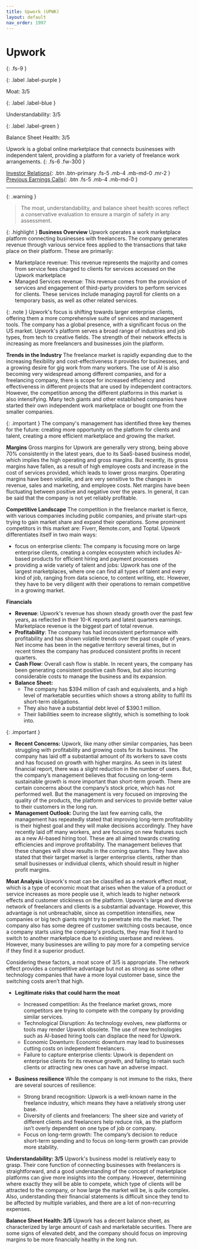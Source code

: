 ```yaml
---
title: Upwork (UPWK)
layout: default
nav_order: 1997
---
```


# Upwork
{: .fs-9 }

{: .label .label-purple }

Moat: 3/5

{: .label .label-blue }

Understandability: 3/5

{: .label .label-green }

Balance Sheet Health: 3/5

Upwork is a global online marketplace that connects businesses with independent talent, providing a platform for a variety of freelance work arrangements.
{: .fs-6 .fw-300 }

[Investor Relations](https://www.google.com/search?q=UPWK+investor+relations){: .btn .btn-primary .fs-5 .mb-4 .mb-md-0 .mr-2 }
[Previous Earnings Calls](https://discountingcashflows.com/company/UPWK/transcripts/){: .btn .fs-5 .mb-4 .mb-md-0 }

---

{: .warning }
>The moat, understandability, and balance sheet health scores reflect a conservative evaluation to ensure a margin of safety in any assessment.



{: .highlight }
**Business Overview**
Upwork operates a work marketplace platform connecting businesses with freelancers. The company generates revenue through various service fees applied to the transactions that take place on their platform. These are primarily:
* Marketplace revenue: This revenue represents the majority and comes from service fees charged to clients for services accessed on the Upwork marketplace
* Managed Services revenue: This revenue comes from the provision of services and engagement of third-party providers to perform services for clients. These services include managing payroll for clients on a temporary basis, as well as other related services.

{: .note }
Upwork's focus is shifting towards larger enterprise clients, offering them a more comprehensive suite of services and management tools.
The company has a global presence, with a significant focus on the US market. Upwork's platform serves a broad range of industries and job types, from tech to creative fields. The strength of their network effects is increasing as more freelancers and businesses join the platform. 

**Trends in the Industry**
The freelance market is rapidly expanding due to the increasing flexibility and cost-effectiveness it provides for businesses, and a growing desire for gig work from many workers.
The use of AI is also becoming very widespread among different companies, and for a freelancing company, there is scope for increased efficiency and effectiveness in different projects that are used by independent contractors.
However, the competition among the different platforms in this market is also intensifying. Many tech giants and other established companies have started their own independent work marketplace or bought one from the smaller companies.

{: .important }
The company's management has identified three key themes for the future: creating more opportunity on the platform for clients and talent, creating a more efficient marketplace and growing the market.

**Margins**
Gross margins for Upwork are generally very strong, being above 70% consistently in the latest years, due to its SaaS-based business model, which implies the high operating and gross margins. But recently, its gross margins have fallen, as a result of high employee costs and increase in the cost of services provided, which leads to lower gross margins.
Operating margins have been volatile, and are very sensitive to the changes in revenue, sales and marketing, and employee costs.
Net margins have been fluctuating between positive and negative over the years. In general, it can be said that the company is not yet reliably profitable. 

**Competitive Landscape**
The competition in the freelance market is fierce, with various companies including public companies, and private start-ups trying to gain market share and expand their operations. Some prominent competitors in this market are: Fiverr, Remote.com, and Toptal.
Upwork differentiates itself in two main ways:
* focus on enterprise clients: The company is focusing more on large enterprise clients, creating a complex ecosystem which includes AI-based products for efficient hiring and payment processes
* providing a wide variety of talent and jobs: Upwork has one of the largest marketplaces, where one can find all types of talent and every kind of job, ranging from data science, to content writing, etc.
However, they have to be very diligent with their operations to remain competitive in a growing market.

**Financials**
* **Revenue**: Upwork's revenue has shown steady growth over the past few years, as reflected in their 10-K reports and latest quarters earnings. Marketplace revenue is the biggest part of total revenue.
* **Profitability**: The company has had inconsistent performance with profitability and has shown volatile trends over the past couple of years. Net income has been in the negative territory several times, but in recent times the company has produced consistent profits in recent quarters.
* **Cash Flow**: Overall cash flow is stable. In recent years, the company has been generating consistent positive cash flows, but also incurring considerable costs to manage the business and its expansion.
* **Balance Sheet:**
  * The company has $394 million of cash and equivalents, and a high level of marketable securities which shows a strong ability to fulfil its short-term obligations.
  * They also have a substantial debt level of $390.1 million.
  * Their liabilities seem to increase slightly, which is something to look into.

{: .important }
* **Recent Concerns:** Upwork, like many other similar companies, has been struggling with profitability and growing costs for its business. The company has laid off a substantial amount of its workers to save costs and has focused on growth with higher margins. As seen in its latest financial report, there was a slight reduction in the number of users. But, the company’s management believes that focusing on long-term sustainable growth is more important than short-term growth. There are certain concerns about the company’s stock price, which has not performed well. But the management is very focused on improving the quality of the products, the platform and services to provide better value to their customers in the long run.
* **Management Outlook:** During the last few earning calls, the management has repeatedly stated that improving long-term profitability is their highest goal and they will make decisions accordingly. They have recently laid off many workers, and are focusing on new features such as a new AI-based hiring tool. These are all aimed towards creating efficiencies and improve profitability. The management believes that these changes will show results in the coming quarters. They have also stated that their target market is larger enterprise clients, rather than small businesses or individual clients, which should result in higher profit margins. 

**Moat Analysis**
Upwork's moat can be classified as a network effect moat, which is a type of economic moat that arises when the value of a product or service increases as more people use it, which leads to higher network effects and customer stickiness on the platform.
Upwork's large and diverse network of freelancers and clients is a substantial advantage. However, this advantage is not unbreachable, since as competition intensifies, new companies or big tech giants might try to penetrate into the market.
The company also has some degree of customer switching costs because, once a company starts using the company's products, they may find it hard to switch to another marketplace due to existing userbase and reviews. However, many businesses are willing to pay more for a competing service if they find it a superior product.

Considering these factors, a moat score of 3/5 is appropriate. The network effect provides a competitive advantage but not as strong as some other technology companies that have a more loyal customer base, since the switching costs aren’t that high.

* **Legitimate risks that could harm the moat**
    * Increased competition: As the freelance market grows, more competitors are trying to compete with the company by providing similar services.
    * Technological Disruption: As technology evolves, new platforms or tools may render Upwork obsolete. The use of new technologies such as AI-based hiring tools can displace the need for Upwork.
    * Economic Downturn: Economic downturn may lead to businesses cutting costs on independent freelancers.
    * Failure to capture enterprise clients: Upwork is dependent on enterprise clients for its revenue growth, and failing to retain such clients or attracting new ones can have an adverse impact.

* **Business resilience**
While the company is not immune to the risks, there are several sources of resilience:
    * Strong brand recognition: Upwork is a well-known name in the freelance industry, which means they have a relatively strong user base.
    * Diversity of clients and freelancers: The sheer size and variety of different clients and freelancers help reduce risk, as the platform isn’t overly dependent on one type of job or company.
    * Focus on long-term growth: The company’s decision to reduce short-term spending and to focus on long-term growth can provide more stability.

**Understandability: 3/5**
Upwork's business model is relatively easy to grasp. Their core function of connecting businesses with freelancers is straightforward, and a good understanding of the concept of marketplace platforms can give more insights into the company. However, determining where exactly they will be able to compete, which type of clients will be attracted to the company, or how large the market will be, is quite complex. Also, understanding their financial statements is difficult since they tend to be affected by multiple variables, and there are a lot of non-recurring expenses.

**Balance Sheet Health: 3/5**
Upwork has a decent balance sheet, as characterized by large amount of cash and marketable securities. There are some signs of elevated debt, and the company should focus on improving margins to be more financially healthy in the long run.

